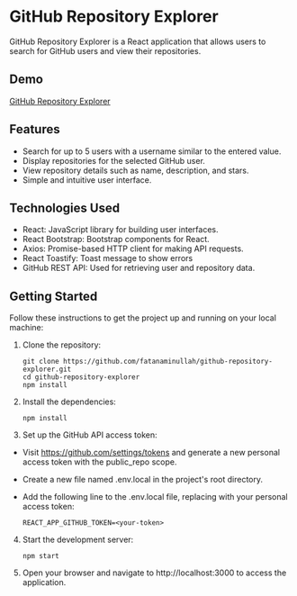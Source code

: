 # GitHub Repository Explorer

GitHub Repository Explorer is a React application that allows users to search for GitHub users and view their repositories.

## Demo
[GitHub Repository Explorer](https://githubrepo-explorer.netlify.app/)

## Features

- Search for up to 5 users with a username similar to the entered value.
- Display repositories for the selected GitHub user.
- View repository details such as name, description, and stars.
- Simple and intuitive user interface.

## Technologies Used

- React: JavaScript library for building user interfaces.
- React Bootstrap: Bootstrap components for React.
- Axios: Promise-based HTTP client for making API requests.
- React Toastify: Toast message to show errors
- GitHub REST API: Used for retrieving user and repository data.

## Getting Started

Follow these instructions to get the project up and running on your local machine:

1. Clone the repository:

   ```shell
   git clone https://github.com/fatanaminullah/github-repository-explorer.git
   cd github-repository-explorer
   npm install
   ```

2. Install the dependencies:

    ```shell
    npm install
    ```

3. Set up the GitHub API access token:

- Visit https://github.com/settings/tokens and generate a new personal access token with the public_repo scope.
- Create a new file named .env.local in the project's root directory.
- Add the following line to the .env.local file, replacing <your-token> with your personal access token:

  ```shell
  REACT_APP_GITHUB_TOKEN=<your-token>
  ```

4. Start the development server:

    ```shell
    npm start
    ```
5. Open your browser and navigate to http://localhost:3000 to access the application.

